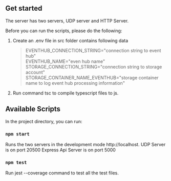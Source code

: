 ## Get started 
The server has two servers, UDP server and HTTP Server.

Before you can run the scripts, please do the following:

1. Create an .env file in src folder contains following data
    > EVENTHUB_CONNECTION_STRING="connection string to event hub" <br>
    > EVENTHUB_NAME="even hub name" <br>
    > STORAGE_CONNECTION_STRING="connection string to storage account" <br>
    > STORAGE_CONTAINER_NAME_EVENTHUB="storage container name to log event hub processing information" <br>
2. Run command tsc to compile typescript files to js. 

## Available Scripts
In the project directory, you can run:

### `npm start`
Runs the two servers in the development mode http://localhost.
UDP Server is on port 20500
Express Api Server is on port 5000

### `npm test`
Run jest --coverage command to test all the test files. 
